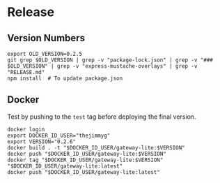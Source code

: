 # Release

## Version Numbers

```
export OLD_VERSION=0.2.5
git grep $OLD_VERSION | grep -v "package-lock.json" | grep -v "### $OLD_VERSION" | grep -v "express-mustache-overlays" | grep -v "RELEASE.md"
npm install  # To update package.json
```


## Docker

Test by pushing to the `test` tag before deploying the final version.

```
docker login
export DOCKER_ID_USER="thejimmyg"
export VERSION="0.2.6"
docker build . -t "$DOCKER_ID_USER/gateway-lite:$VERSION"
docker push "$DOCKER_ID_USER/gateway-lite:$VERSION"
docker tag "$DOCKER_ID_USER/gateway-lite:$VERSION" "$DOCKER_ID_USER/gateway-lite:latest"
docker push "$DOCKER_ID_USER/gateway-lite:latest"
```
